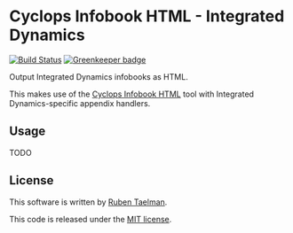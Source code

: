 # Cyclops Infobook HTML - Integrated Dynamics

[![Build Status](https://travis-ci.org/CyclopsMC/infobook-html-integrateddynamics.svg?branch=master)](https://travis-ci.org/CyclopsMC/infobook-html-integrateddynamics)
[![Greenkeeper badge](https://badges.greenkeeper.io/CyclopsMC/infobook-html-integrateddynamics.svg)](https://greenkeeper.io/)

Output Integrated Dynamics infobooks as HTML.

This makes use of the [Cyclops Infobook HTML](https://github.com/CyclopsMC/infobook-html) tool with Integrated Dynamics-specific appendix handlers.

## Usage

TODO

## License
This software is written by [Ruben Taelman](http://rubensworks.net/).

This code is released under the [MIT license](http://opensource.org/licenses/MIT).